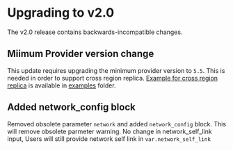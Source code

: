 # Upgrading to v2.0

The v2.0 release contains backwards-incompatible changes.

## Miimum Provider version change
This update requires upgrading the minimum provider version to `5.5`. This is needed in order to support cross region replica. [Example for cross region replica](../examples/simple_example/) is available in [examples](../examples/) folder.

## Added network_config block
Removed obsolete parameter `network` and added `network_config` block. This will remove obsolete parmeter warning. No change in network_self_link input, Users will still provide network self link in `var.network_self_link`

